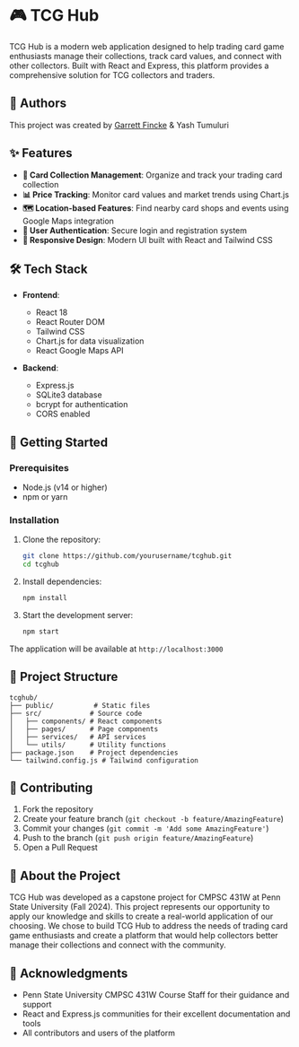# 🎮 TCG Hub

TCG Hub is a modern web application designed to help trading card game enthusiasts manage their collections, track card values, and connect with other collectors. Built with React and Express, this platform provides a comprehensive solution for TCG collectors and traders.

## 👥 Authors

This project was created by [Garrett Fincke](https://github.com/ggfincke) & Yash Tumuluri

## ✨ Features

- **🎴 Card Collection Management**: Organize and track your trading card collection
- **📊 Price Tracking**: Monitor card values and market trends using Chart.js
- **🗺️ Location-based Features**: Find nearby card shops and events using Google Maps integration
- **🔐 User Authentication**: Secure login and registration system
- **📱 Responsive Design**: Modern UI built with React and Tailwind CSS

## 🛠️ Tech Stack

- **Frontend**:
  - React 18
  - React Router DOM
  - Tailwind CSS
  - Chart.js for data visualization
  - React Google Maps API

- **Backend**:
  - Express.js
  - SQLite3 database
  - bcrypt for authentication
  - CORS enabled

## 🚀 Getting Started

### Prerequisites

- Node.js (v14 or higher)
- npm or yarn

### Installation

1. Clone the repository:
   ```bash
   git clone https://github.com/yourusername/tcghub.git
   cd tcghub
   ```

2. Install dependencies:
   ```bash
   npm install
   ```

3. Start the development server:
   ```bash
   npm start
   ```

The application will be available at `http://localhost:3000`

## 📁 Project Structure

```
tcghub/
├── public/          # Static files
├── src/            # Source code
│   ├── components/ # React components
│   ├── pages/      # Page components
│   ├── services/   # API services
│   └── utils/      # Utility functions
├── package.json    # Project dependencies
└── tailwind.config.js # Tailwind configuration
```

## 🤝 Contributing

1. Fork the repository
2. Create your feature branch (`git checkout -b feature/AmazingFeature`)
3. Commit your changes (`git commit -m 'Add some AmazingFeature'`)
4. Push to the branch (`git push origin feature/AmazingFeature`)
5. Open a Pull Request

## 📝 About the Project

TCG Hub was developed as a capstone project for CMPSC 431W at Penn State University (Fall 2024). This project represents our opportunity to apply our knowledge and skills to create a real-world application of our choosing. We chose to build TCG Hub to address the needs of trading card game enthusiasts and create a platform that would help collectors better manage their collections and connect with the community.

## 🙏 Acknowledgments

- Penn State University CMPSC 431W Course Staff for their guidance and support
- React and Express.js communities for their excellent documentation and tools
- All contributors and users of the platform
